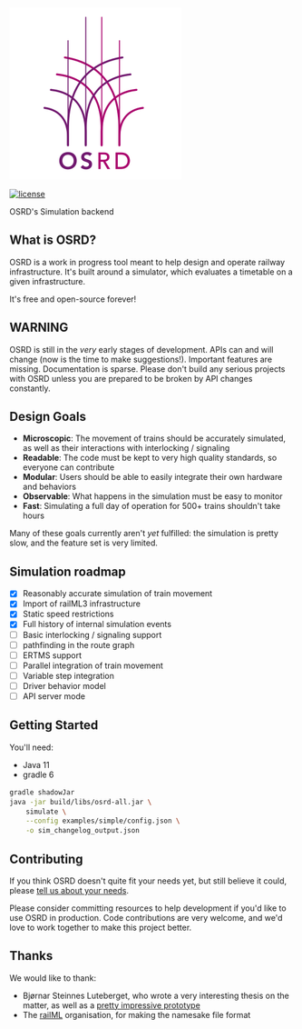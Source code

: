 [![OSRD](assets/branding/osrd_small.svg)](https://github.com/DGEXSolutions/osrd)

[![license](https://img.shields.io/badge/license-LGPL-blue.svg)](https://github.com/DGEXSolutions/osrd/blob/next/LICENSE)

OSRD's Simulation backend

## What is OSRD?

OSRD is a work in progress tool meant to help design and operate railway infrastructure.
It's built around a simulator, which evaluates a timetable on a given infrastructure.

It's free and open-source forever!

## WARNING

OSRD is still in the _very_ early stages of development. 
APIs can and will change (now is the time to make suggestions!). 
Important features are missing. Documentation is sparse. 
Please don't build any serious projects with OSRD unless you are prepared to be broken by API changes constantly.

## Design Goals

* **Microscopic**: The movement of trains should be accurately simulated, as well as their interactions with interlocking / signaling
* **Readable**: The code must be kept to very high quality standards, so everyone can contribute
* **Modular**: Users should be able to easily integrate their own hardware and behaviors
* **Observable**: What happens in the simulation must be easy to monitor
* **Fast**: Simulating a full day of operation for 500+ trains shouldn't take hours

Many of these goals currently aren't _yet_ fulfilled: the simulation is pretty slow, and the feature set is very limited.

## Simulation roadmap

 - [x] Reasonably accurate simulation of train movement
 - [x] Import of railML3 infrastructure
 - [x] Static speed restrictions
 - [x] Full history of internal simulation events
 - [ ] Basic interlocking / signaling support
 - [ ] pathfinding in the route graph
 - [ ] ERTMS support
 - [ ] Parallel integration of train movement
 - [ ] Variable step integration
 - [ ] Driver behavior model
 - [ ] API server mode

## Getting Started

You'll need:
 - Java 11
 - gradle 6

```sh
gradle shadowJar
java -jar build/libs/osrd-all.jar \
    simulate \
    --config examples/simple/config.json \
    -o sim_changelog_output.json
```

## Contributing

If you think OSRD doesn't quite fit your needs yet, but still believe it could,
please [tell us about your needs](https://github.com/DGEXSolutions/osrd/issues/new).
 
Please consider committing resources to help development if you'd like to use OSRD in production.
Code contributions are very welcome, and we'd love to work together to make this project better.

## Thanks

We would like to thank:
 
 - Bjørnar Steinnes Luteberget, who wrote a very interesting thesis on the matter,
   as well as a [pretty impressive prototype](https://github.com/luteberget/junction)
 - The [railML](https://www.railml.org/) organisation, for making the namesake file format